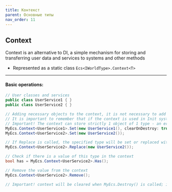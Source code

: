 ```yaml
---
title: Контекст
parent: Основные типы
nav_order: 11
---
```


## Context
Context is an alternative to DI, a simple mechanism for storing and transferring user data and services to systems and other methods
- Represented as a static class `Ecs<IWorldType>.Context<T>`

___
#### Basic operations:
```csharp
// User classes and services
public class UserService1 { }
public class UserService2 { }

// Adding necessary objects to the context, it is not necessary to add objects to the context before initialization, new data can also be added in the process of systems operation
// It is important to remember that if the context is used in Init systems, the data should be passed there before Ecs.Initialize() or before the call in the call chain of a particular Init system. 
// Important! The context can store strictly 1 object of 1 type - an error will occur if the Set method is set repeatedly of the same type.
MyEcs.Context<UserService1>.Set(new UserService1(), clearOnDestroy: true);
MyEcs.Context<UserService2>.Set(new UserService2());

// If Replace is called, the specified type will be set or replaced without error
MyEcs.Context<UserService2>.Replace(new UserService2());

// Check if there is a value of this type in the context
bool has = MyEcs.Context<UserService2>.Has();

// Remove the value from the context
MyEcs.Context<UserService2>.Remove();

// Important! context will be cleared when MyEcs.Destroy() is called; if clearOnDestroy true was specified when set to
```